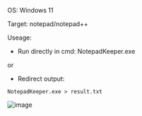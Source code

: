 
OS: Windows 11

Target: notepad/notepad++

Useage:

- Run directly in cmd: NotepadKeeper.exe

or 

- Redirect output:

```
NotepadKeeper.exe > result.txt
```




![image](https://github.com/10cks/NotepadKeeper/assets/47177550/870ff3ab-281e-4689-a593-f6d73231091b)
